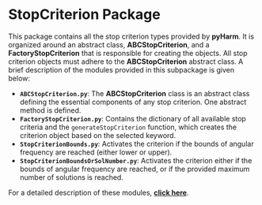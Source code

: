 # StopCriterion Package

This package contains all the stop criterion types provided by **pyHarm**. It is organized around an abstract class, **ABCStopCriterion**, and a **FactoryStopCriterion** that is responsible for creating the objects. All stop criterion objects must adhere to the **ABCStopCriterion** abstract class. A brief description of the modules provided in this subpackage is given below:

- **`ABCStopCriterion.py`**: The **ABCStopCriterion** class is an abstract class defining the essential components of any stop criterion. One abstract method is defined.
- **`FactoryStopCriterion.py`**: Contains the dictionary of all available stop criteria and the `generateStopCriterion` function, which creates the criterion object based on the selected keyword.
- **`StopCriterionBounds.py`**: Activates the criterion if the bounds of angular frequency are reached (either lower or upper).
- **`StopCriterionBoundsOrSolNumber.py`**: Activates the criterion either if the bounds of angular frequency are reached, or if the provided maximum number of solutions is reached.

For a detailed description of these modules, [**click here**](https://pyharm-saf.readthedocs.io/en/latest/StopCriterion.html).